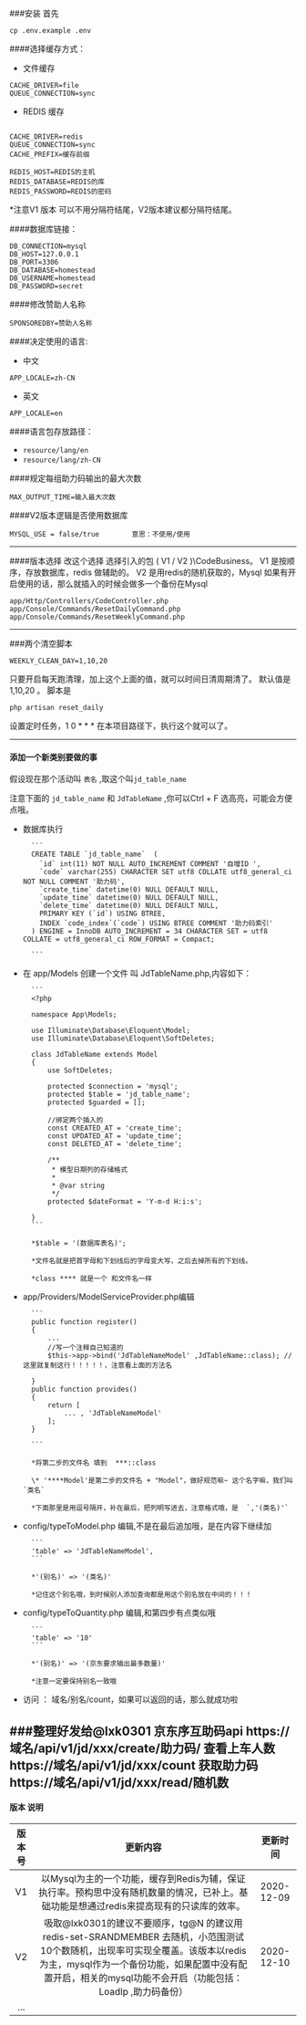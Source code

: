 ###安装
首先 

```
cp .env.example .env
```

####选择缓存方式：
- 文件缓存
```
CACHE_DRIVER=file
QUEUE_CONNECTION=sync
```
- REDIS 缓存
```

CACHE_DRIVER=redis
QUEUE_CONNECTION=sync
CACHE_PREFIX=缓存前缀   

REDIS_HOST=REDIS的主机
REDIS_DATABASE=REDIS的库
REDIS_PASSWORD=REDIS的密码
```
 *注意V1 版本 可以不用分隔符结尾，V2版本建议都分隔符结尾。

####数据库链接：
```
DB_CONNECTION=mysql
DB_HOST=127.0.0.1
DB_PORT=3306
DB_DATABASE=homestead
DB_USERNAME=homestead
DB_PASSWORD=secret
```

####修改赞助人名称
```
SPONSOREDBY=赞助人名称
```

####决定使用的语言:
- 中文
```
APP_LOCALE=zh-CN
```
- 英文
```
APP_LOCALE=en
```
####语言包存放路径：
- `resource/lang/en`
- `resource/lang/zh-CN`

####规定每组助力码输出的最大次数
```
MAX_OUTPUT_TIME=输入最大次数
```
####V2版本逻辑是否使用数据库
```
MYSQL_USE = false/true        意思：不使用/使用
```

---
####版本选择
改这个选择  选择引入的包  ( V1 /  V2 )\CodeBusiness。
V1 是按顺序，存放数据库，redis 做辅助的。
V2 是用redis的随机获取的，Mysql 如果有开启使用的话，那么就插入的时候会做多一个备份在Mysql
```
app/Http/Controllers/CodeController.php
app/Console/Commands/ResetDailyCommand.php
app/Console/Commands/ResetWeeklyCommand.php
```

----
###两个清空脚本
```
WEEKLY_CLEAN_DAY=1,10,20
```
只要开启每天跑清理，加上这个上面的值，就可以时间日清周期清了。
默认值是1,10,20 。
脚本是 
```
php artisan reset_daily
```
设置定时任务，1 0 * * *  在本项目路径下，执行这个就可以了。

---
#### 添加一个新类别要做的事

假设现在那个活动叫 `表名` ,取这个叫`jd_table_name`

注意下面的  `jd_table_name`  和  `JdTableName`  ,你可以Ctrl + F 选高亮，可能会方便点哦。



- 数据库执行
        
        ```
        CREATE TABLE `jd_table_name`  (
          `id` int(11) NOT NULL AUTO_INCREMENT COMMENT '自增ID ',
          `code` varchar(255) CHARACTER SET utf8 COLLATE utf8_general_ci NOT NULL COMMENT '助力码',
          `create_time` datetime(0) NULL DEFAULT NULL,
          `update_time` datetime(0) NULL DEFAULT NULL,
          `delete_time` datetime(0) NULL DEFAULT NULL,
          PRIMARY KEY (`id`) USING BTREE,
          INDEX `code_index`(`code`) USING BTREE COMMENT '助力码索引'
        ) ENGINE = InnoDB AUTO_INCREMENT = 34 CHARACTER SET = utf8 COLLATE = utf8_general_ci ROW_FORMAT = Compact;
        
        ```

- 在 app/Models 创建一个文件 叫  JdTableName.php,内容如下：
        
        ```
        <?php
        
        namespace App\Models;
        
        use Illuminate\Database\Eloquent\Model;
        use Illuminate\Database\Eloquent\SoftDeletes;
        
        class JdTableName extends Model
        {
            use SoftDeletes;
        
            protected $connection = 'mysql';
            protected $table = 'jd_table_name';
            protected $guarded = [];
        
            //绑定两个插入的
            const CREATED_AT = 'create_time';
            const UPDATED_AT = 'update_time';
            const DELETED_AT = 'delete_time';
        
            /**
             * 模型日期列的存储格式
             *
             * @var string
             */
            protected $dateFormat = 'Y-m-d H:i:s';
        
        }
        ```
        
        *$table = '(数据库表名)';
        
        *文件名就是把首字母和下划线后的字母变大写，之后去掉所有的下划线。
        
        *class **** 就是一个 和文件名一样

- app/Providers/ModelServiceProvider.php编辑
        
        ```
        public function register()
        {
            ...
            //写一个注释自己知道的
            $this->app->bind('JdTableNameModel' ,JdTableName::class); //这里就复制这行！！！！！，注意看上面的方法名
        
        }
        public function provides()
        {
            return [
                ... , 'JdTableNameModel'
            ];
        }
            
        ```
        
        *将第二步的文件名 填到  ***::class 
        
        \* '****Model'是第二步的文件名 + "Model"，做好规范嘛~ 这个名字嘛，我们叫`类名`
        
        *下面那里是用逗号隔开，补在最后，把列明写进去，注意格式哦，是  `,'(类名)'`

- config/typeToModel.php 编辑,不是在最后追加哦，是在内容下继续加

        ```
        'table' => 'JdTableNameModel',
        ```
        
        *'(别名)' => '(类名)'
        
        *记住这个别名哦，到时候别人添加查询都是用这个别名放在中间的！！！

- config/typeToQuantity.php 编辑,和第四步有点类似哦

        ```
        'table' => '10'
        ```
        
        *'(别名)' => '(京东要求输出最多数量)'
        
        *注意一定要保持别名一致哦

- 访问 ： 域名/别名/count，如果可以返回的话，那么就成功啦

###整理好发给@lxk0301
京东序互助码api 
https://域名/api/v1/jd/xxx/create/助力码/
查看上车人数
https://域名/api/v1/jd/xxx/count
获取助力码
https://域名/api/v1/jd/xxx/read/随机数
---



#### 版本 说明

| 版本号 |                           更新内容                           |  更新时间  |
| :----: | :----------------------------------------------------------: | :--------: |
|   V1   | 以Mysql为主的一个功能，缓存到Redis为辅，保证执行率。预构思中没有随机数量的情况，已补上。基础功能是想通过redis来提高现有的只读库的效率。 | 2020-12-09 |
|   V2   | 吸取@lxk0301的建议不要顺序，tg@N 的建议用redis-set-SRANDMEMBER 去随机，小范围测试10个数随机，出现率可实现全覆盖。该版本以redis为主，mysql作为一个备份功能，如果配置中没有配置开启，相关的mysql功能不会开启（功能包括：LoadIp ,助力码备份） | 2020-12-10 |
|  ...   |                                                              |            |



